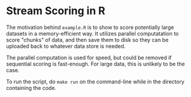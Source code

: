 # Stream Scoring in R

The motivation behind `example.R` is to show to score potentially large datasets
in a memory-efficient way. It utilizes parallel computatation to score "chunks"
of data, and then save them to disk so they can be uploaded back to whatever
data store is needed. 

The parallel computation is used for speed, but could be removed if sequential
scoring is fast-enough. For large data, this is unlikely to be the case. 

To run the script, do `make run` on the command-line while in the directory 
containing the code. 